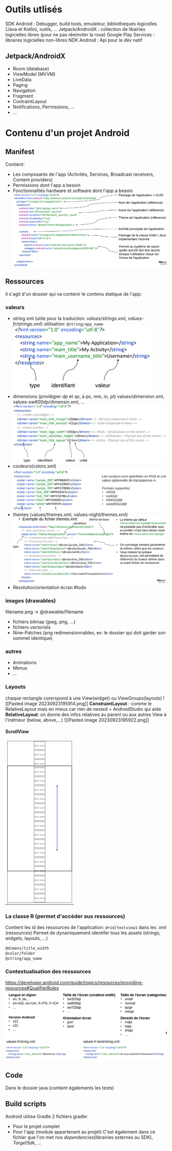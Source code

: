 # Outils utlisés
SDK Android : Debugger, build tools, emulateur, bibliotheques logicelles (Java et Kotlin), outils, ...
Jetpack/AndroidX : collection de libairies logicielles libres (pour ne pas réeinviter la roue)
Google Play Services : libraires logicielles non-libres
NDK Android : Api pour le dév natif
## Jetpack/AndroidX
- Room (database)
- ViewModel (MVVM)
- LiveData
- Paging
- Navigation
- Fragment
- ContraintLayout
- Notifications, Permissions, ...
- ...
# Contenu d'un projet Android
## Manifest
Contient:
- Les composants de l'app (Activités, Services, Broadcast receivers, Content providers)
- Permissions dont l'app a besoin
- Fonctionnalités hardware et software dont l'app a besoin
![](images/Pasted%20image%2020231115154335.png)
## Ressources
Il s'agit d'un dossier qui va contenir le contenu statique de l'app:
### valeurs
- string.xml (utile pour la traduction: *values/strings.xml*, *values-fr/strings.xml*)
utilisation: ` @string/app_name ` 
![](images/Pasted%20image%2020231115154900.png)
- dimensions (privilégier *dp* et *sp*, à px, mm, in, pt)
values/dimension.xml, values-sw600dp/dimensin.xml, ...
![](images/Pasted%20image%2020231115155445.png)
- couleurs(colors.xml)
![](images/Pasted%20image%2020231115155848.png)
- themes (values/themes.xml, values-night/themes.xml)
![](images/Pasted%20image%2020231115155933.png)
- Résolution/orientation écran #todo
### images (drawables)
filename.png -> @drawable/filename
- fichiers bitmap (jpeg, png, ...)
- fichiers vectoriels
- Nine-Patches (png redimensionnables, ex: le dossier qui doit garder son sommet identique)
### autres
- Animations
- Menus
- ...
### Layouts
chaque rectangle corerspond à une View(widget) ou ViewGroups(layouts)
![[Pasted image 20230923195914.png]]
**ConstraintLayout** : comme le RelativeLayout mais en mieux car rien de nested + AndroidStudio qui aide
**RelativeLayout**: on donne des infos relatives au parent ou aux autres View à l'inétrieur (below, above,...)
![[Pasted image 20230923195922.png]]
#### ScrollView
![](images/Pasted%20image%2020231115162035.png)
### La classe R (permet d'accéder aux ressources)
Contient les id des ressources de l'application:
`@+id/textview1` dans les .xml (ressources)
Permet de dynamiquement identifer tous les assets (strings, widgets, layouts, ...)
```
@dimens/title_width
@color/folder
@string/app_name
```
### Contextualisation des ressources
https://developer.android.com/guide/topics/resources/providing-resources#QualifierRules
![](images/Pasted%20image%2020231115162213.png)
![](images/Pasted%20image%2020231115162544.png)
## Code
Dans le dossier java (contient égalements les tests)
## Build scripts
Android utilise Gradle
2 fichiers gradle:
- Pour le projet complet
- Pour l'app (module appartenant au projet)
C'est également dans ce fichier que l'on met nos _dependencies_(librairies externes au SDK), *TargetSdk*, ...